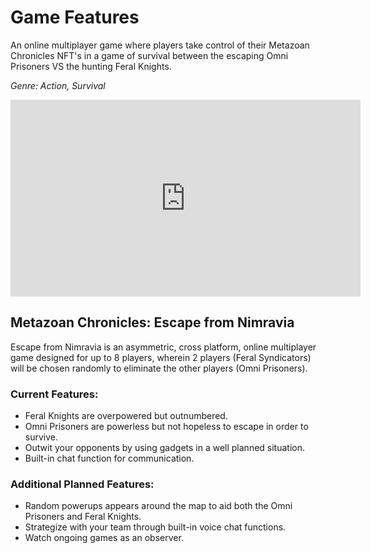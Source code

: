 # Game Features

An online multiplayer game where players take control of their Metazoan Chronicles NFT's in a game of survival between the escaping Omni Prisoners VS the hunting Feral Knights.

_Genre: Action, Survival_

<center>

<iframe width="560" height="315" src="https://www.youtube.com/embed/FA8zatBjRes" title="YouTube video player" frameborder="0" allow="accelerometer; autoplay; clipboard-write; encrypted-media; gyroscope; picture-in-picture" allowfullscreen></iframe>

</center>

## Metazoan Chronicles: Escape from Nimravia

Escape from Nimravia is an asymmetric, cross platform, online multiplayer game designed for up to 8 players, wherein 2 players (Feral Syndicators) will be chosen randomly to eliminate the other players (Omni Prisoners).

### Current Features:

- Feral Knights are overpowered but outnumbered.
- Omni Prisoners are powerless but not hopeless to escape in order to survive.
- Outwit your opponents by using gadgets in a well planned situation.
- Built-in chat function for communication.

### Additional Planned Features:

- Random powerups appears around the map to aid both the Omni Prisoners and Feral Knights.
- Strategize with your team through built-in voice chat functions.
- Watch ongoing games as an observer.
